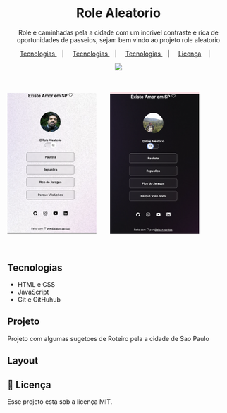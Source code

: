 <h1 align="center">Role Aleatorio</h1>

<p align="center"> Role e caminhadas pela a cidade com um incrivel contraste e rica de oportunidades de passeios, sejam bem vindo ao projeto role aleatorio </p>

<p align="center">
    <a href="#-tecnologias">
    Tecnologias
    </a>
    &nbsp;&nbsp;&nbsp;| &nbsp;&nbsp;&nbsp;
    <a href="#-projeto">
    Tecnologias
    </a>
    &nbsp;&nbsp;&nbsp;| &nbsp;&nbsp;&nbsp;
    <a href="#-layout">
    Tecnologias
    </a>
    &nbsp;&nbsp;&nbsp;| &nbsp;&nbsp;&nbsp;
    <a href="#memo-licenca">Licença</a>
    </a>
     &nbsp;&nbsp;&nbsp;| &nbsp;&nbsp;&nbsp;
</p>
<p align="center">
    <img src="https://img.shields.io/static/v1?label=license&message=MIT&color49AA26&labelColor=000000"/>
</p>

<br>

<p>
    <img alt="Tela Modo Light" src=".github/screen-light.png" width="40%">
     &nbsp;&nbsp;&nbsp;&nbsp;&nbsp;&nbsp;
    <img alt="Tela Modo Dark" src=".github/screen-dark.png" width="40%">
<p>

<br>

## Tecnologias

- HTML e CSS
- JavaScript
- Git e GitHuhub

## Projeto

Projeto com algumas sugetoes de Roteiro pela a cidade de Sao Paulo

## Layout

## :memo: Licença

Esse projeto esta sob a licença MIT.
